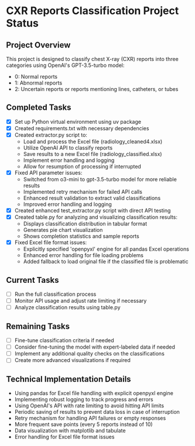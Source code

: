 # CXR Reports Classification Project Status

## Project Overview
This project is designed to classify chest X-ray (CXR) reports into three categories using OpenAI's GPT-3.5-turbo model:
- 0: Normal reports
- 1: Abnormal reports
- 2: Uncertain reports or reports mentioning lines, catheters, or tubes

## Completed Tasks
- [x] Set up Python virtual environment using uv package
- [x] Created requirements.txt with necessary dependencies
- [x] Created extractor.py script to:
  - Load and process the Excel file (radiology_cleaned4.xlsx)
  - Utilize OpenAI API to classify reports
  - Save results to a new Excel file (radiology_classified.xlsx)
  - Implement error handling and logging
  - Allow for resumption of processing if interrupted
- [x] Fixed API parameter issues:
  - Switched from o3-mini to gpt-3.5-turbo model for more reliable results
  - Implemented retry mechanism for failed API calls
  - Enhanced result validation to extract valid classifications
  - Improved error handling and logging
- [x] Created enhanced test_extractor.py script with direct API testing
- [x] Created table.py for analyzing and visualizing classification results:
  - Displays classification distribution in tabular format
  - Generates pie chart visualization
  - Shows completion statistics and sample reports
- [x] Fixed Excel file format issues:
  - Explicitly specified 'openpyxl' engine for all pandas Excel operations
  - Enhanced error handling for file loading problems
  - Added fallback to load original file if the classified file is problematic

## Current Tasks
- [ ] Run the full classification process
- [ ] Monitor API usage and adjust rate limiting if necessary
- [ ] Analyze classification results using table.py

## Remaining Tasks
- [ ] Fine-tune classification criteria if needed
- [ ] Consider fine-tuning the model with expert-labeled data if needed
- [ ] Implement any additional quality checks on the classifications
- [ ] Create more advanced visualizations if required

## Technical Implementation Details
- Using pandas for Excel file handling with explicit openpyxl engine
- Implementing robust logging to track progress and errors
- Using OpenAI's API with rate limiting to avoid hitting API limits
- Periodic saving of results to prevent data loss in case of interruption
- Retry mechanism for handling API failures or empty responses
- More frequent save points (every 5 reports instead of 10)
- Data visualization with matplotlib and tabulate
- Error handling for Excel file format issues 